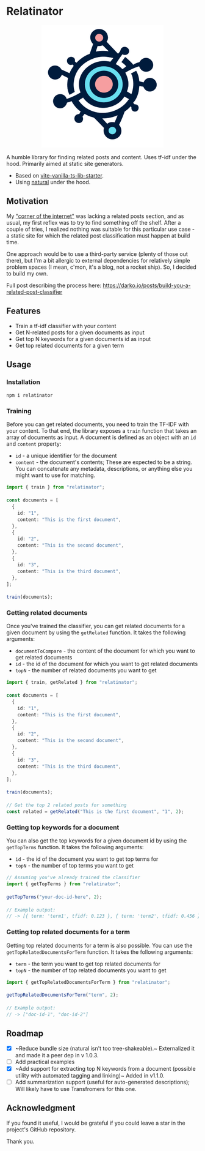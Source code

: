 # Relatinator

<p align="center">
  <img src="https://raw.githubusercontent.com/DBozhinovski/relatinator/master/logo.svg" />
</p>

A humble library for finding related posts and content. Uses tf-idf under the hood. Primarily aimed at static site generators.

- Based on [vite-vanilla-ts-lib-starter](https://github.com/kbysiec/vite-vanilla-ts-lib-starter/tree/master).
- Using [natural](https://naturalnode.github.io/natural/) under the hood.

## Motivation

My ["corner of the internet"](https://darko.io) was lacking a related posts section, and as usual, my first reflex was to try to find something off the shelf. After a couple of tries, I realized nothing was suitable for this particular use case - a static site for which the related post classification must happen at build time.

One approach would be to use a third-party service (plenty of those out there), but I'm a bit allergic to external dependencies for relatively simple problem spaces (I mean, c'mon, it's a blog, not a rocket ship). So, I decided to build my own.

Full post describing the process here: https://darko.io/posts/build-you-a-related-post-classifier

## Features

- Train a tf-idf classifier with your content
- Get N-related posts for a given documents as input
- Get top N keywords for a given documents id as input
- Get top related documents for a given term

## Usage

### Installation

```bash
npm i relatinator
```

### Training

Before you can get related documents, you need to train the TF-IDF with your content. To that end, the library exposes a `train` function that takes an array of documents as input. A document is defined as an object with an `id` and `content` property:

- `id` - a unique identifier for the document
- `content` - the document's contents; These are expected to be a string. You can concatenate any metadata, descriptions, or anything else you might want to use for matching.

```ts
import { train } from "relatinator";

const documents = [
  {
    id: "1",
    content: "This is the first document",
  },
  {
    id: "2",
    content: "This is the second document",
  },
  {
    id: "3",
    content: "This is the third document",
  },
];

train(documents);
```

### Getting related documents

Once you've trained the classifier, you can get related documents for a given document by using the `getRelated` function. It takes the following arguments:

- `documentToCompare` - the content of the document for which you want to get related documents
- `id` - the id of the document for which you want to get related documents
- `topN` - the number of related documents you want to get

```ts
import { train, getRelated } from "relatinator";

const documents = [
  {
    id: "1",
    content: "This is the first document",
  },
  {
    id: "2",
    content: "This is the second document",
  },
  {
    id: "3",
    content: "This is the third document",
  },
];

train(documents);

// Get the top 2 related posts for something
const related = getRelated("This is the first document", "1", 2);
```

### Getting top keywords for a document

You can also get the top keywords for a given document id by using the `getTopTerms` function. It takes the following arguments:

- `id` - the id of the document you want to get top terms for
- `topN` - the number of top terms you want to get

```ts
// Assuming you've already trained the classifier
import { getTopTerms } from "relatinator";

getTopTerms("your-doc-id-here", 2);

// Example output:
// -> [{ term: 'term1', tfidf: 0.123 }, { term: 'term2', tfidf: 0.456 }]
```

### Getting top related documents for a term

Getting top related documents for a term is also possible. You can use the `getTopRelatedDocumentsForTerm` function. It takes the following arguments:

- `term` - the term you want to get top related documents for
- `topN` - the number of top related documents you want to get

```ts
import { getTopRelatedDocumentsForTerm } from "relatinator";

getTopRelatedDocumentsForTerm("term", 2);

// Example output:
// -> ["doc-id-1", "doc-id-2"]
```

## Roadmap

- [x] ~Reduce bundle size (natural isn't too tree-shakeable).~ Externalized it and made it a peer dep in v 1.0.3.
- [ ] Add practical examples
- [x] ~Add support for extracting top N keywords from a document (possible utility with automated tagging and linking)~ Added in v1.1.0.
- [ ] Add summarization support (useful for auto-generated descriptions); Will likely have to use Transfromers for this one.

## Acknowledgment

If you found it useful, I would be grateful if you could leave a star in the project's GitHub repository.

Thank you.
